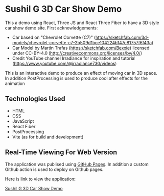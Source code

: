 # Sushil G 3D Car Show Demo

This a demo using React, Three JS and React Three Fiber to have a 3D style car show demo site.  First acknowledgements:

- Car based on "Chevrolet Corvette (C7)" (https://sketchfab.com/3d-models/chevrolet-corvette-c7-2b509d1bce104224b147c81757f6f43a) 
- Car Model by Martin Trafas (https://sketchfab.com/Bexxie) licensed under CC-BY-4.0 (http://creativecommons.org/licenses/by/4.0/)
- Credit YouTube channel Irradiance for inspiration and tutorial (https://www.youtube.com/@irradiance730/videos)

This is an interactive demo to produce an effect of moving car in 3D space.  In addition PostProcessing is used to produce cool after effects for the animation

## Technologies Used

- HTML
- CSS 
- JavaScript
- React Fiber
- PostProcessing
- Vite (as for build and development)

## Real-Time Viewing For Web Version

The application was publised using [GitHub Pages](https://pages.github.com/). In addition a custom Github action is used to deploy on Github pages.

Here is link to view the application:

[Sushil G 3D Car Show Demo](https://susgupta.github.io/3d_car_show/)